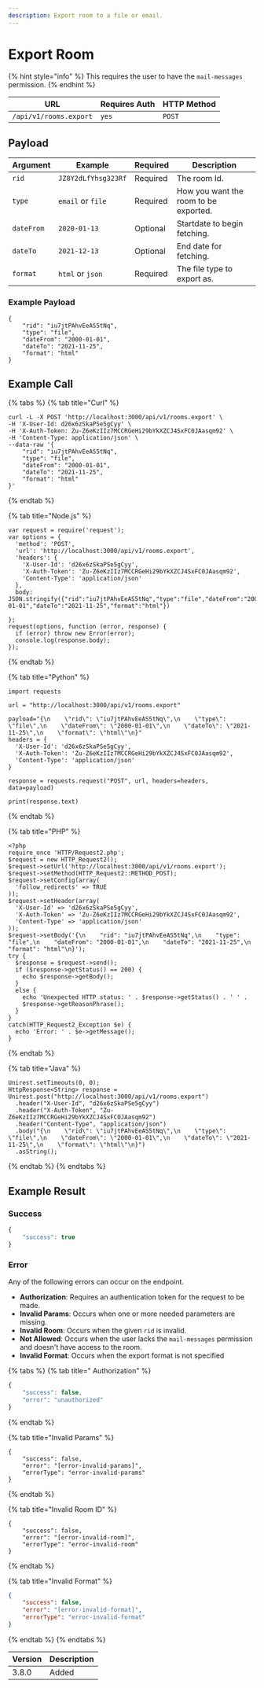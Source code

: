 ```yaml
---
description: Export room to a file or email.
---
```


# Export Room

{% hint style="info" %}
This requires the user to have the `mail-messages` permission.
{% endhint %}

| URL                    | Requires Auth | HTTP Method |
| ---------------------- | ------------- | ----------- |
| `/api/v1/rooms.export` | `yes`         | `POST`      |

## Payload

| Argument   | Example              | Required | Description                           |
| ---------- | -------------------- | -------- | ------------------------------------- |
| `rid`      | `JZ8Y2dLfYhsg323Rf`  | Required | The room Id.                          |
| `type`     | `email` or `file`    | Required | How you want the room to be exported. |
| `dateFrom` | `2020-01-13`         | Optional | Startdate to begin fetching.          |
| `dateTo`   | `2021-12-13`         | Optional | End date for fetching.                |
| `format`   | `html` or `json`     | Required | The file type to export as.           |

### Example Payload

```
{
    "rid": "iu7jtPAhvEeAS5tNq",
    "type": "file",
    "dateFrom": "2000-01-01",
    "dateTo": "2021-11-25",
    "format": "html"
}
```

## Example Call

{% tabs %}
{% tab title="Curl" %}
```
curl -L -X POST 'http://localhost:3000/api/v1/rooms.export' \
-H 'X-User-Id: d26x6zSkaPSe5gCyy' \
-H 'X-Auth-Token: Zu-Z6eKzIIz7MCCRGeHi29bYkXZCJ4SxFC0JAasqm92' \
-H 'Content-Type: application/json' \
--data-raw '{
    "rid": "iu7jtPAhvEeAS5tNq",
    "type": "file",
    "dateFrom": "2000-01-01",
    "dateTo": "2021-11-25",
    "format": "html"
}'
```
{% endtab %}

{% tab title="Node.js" %}
```
var request = require('request');
var options = {
  'method': 'POST',
  'url': 'http://localhost:3000/api/v1/rooms.export',
  'headers': {
    'X-User-Id': 'd26x6zSkaPSe5gCyy',
    'X-Auth-Token': 'Zu-Z6eKzIIz7MCCRGeHi29bYkXZCJ4SxFC0JAasqm92',
    'Content-Type': 'application/json'
  },
  body: JSON.stringify({"rid":"iu7jtPAhvEeAS5tNq","type":"file","dateFrom":"2000-01-01","dateTo":"2021-11-25","format":"html"})

};
request(options, function (error, response) {
  if (error) throw new Error(error);
  console.log(response.body);
});
```
{% endtab %}

{% tab title="Python" %}
```
import requests

url = "http://localhost:3000/api/v1/rooms.export"

payload="{\n    \"rid\": \"iu7jtPAhvEeAS5tNq\",\n    \"type\": \"file\",\n    \"dateFrom\": \"2000-01-01\",\n    \"dateTo\": \"2021-11-25\",\n    \"format\": \"html\"\n}"
headers = {
  'X-User-Id': 'd26x6zSkaPSe5gCyy',
  'X-Auth-Token': 'Zu-Z6eKzIIz7MCCRGeHi29bYkXZCJ4SxFC0JAasqm92',
  'Content-Type': 'application/json'
}

response = requests.request("POST", url, headers=headers, data=payload)

print(response.text)
```
{% endtab %}

{% tab title="PHP" %}
```
<?php
require_once 'HTTP/Request2.php';
$request = new HTTP_Request2();
$request->setUrl('http://localhost:3000/api/v1/rooms.export');
$request->setMethod(HTTP_Request2::METHOD_POST);
$request->setConfig(array(
  'follow_redirects' => TRUE
));
$request->setHeader(array(
  'X-User-Id' => 'd26x6zSkaPSe5gCyy',
  'X-Auth-Token' => 'Zu-Z6eKzIIz7MCCRGeHi29bYkXZCJ4SxFC0JAasqm92',
  'Content-Type' => 'application/json'
));
$request->setBody('{\n    "rid": "iu7jtPAhvEeAS5tNq",\n    "type": "file",\n    "dateFrom": "2000-01-01",\n    "dateTo": "2021-11-25",\n    "format": "html"\n}');
try {
  $response = $request->send();
  if ($response->getStatus() == 200) {
    echo $response->getBody();
  }
  else {
    echo 'Unexpected HTTP status: ' . $response->getStatus() . ' ' .
    $response->getReasonPhrase();
  }
}
catch(HTTP_Request2_Exception $e) {
  echo 'Error: ' . $e->getMessage();
}
```
{% endtab %}

{% tab title="Java" %}
```
Unirest.setTimeouts(0, 0);
HttpResponse<String> response = Unirest.post("http://localhost:3000/api/v1/rooms.export")
  .header("X-User-Id", "d26x6zSkaPSe5gCyy")
  .header("X-Auth-Token", "Zu-Z6eKzIIz7MCCRGeHi29bYkXZCJ4SxFC0JAasqm92")
  .header("Content-Type", "application/json")
  .body("{\n    \"rid\": \"iu7jtPAhvEeAS5tNq\",\n    \"type\": \"file\",\n    \"dateFrom\": \"2000-01-01\",\n    \"dateTo\": \"2021-11-25\",\n    \"format\": \"html\"\n}")
  .asString();
```
{% endtab %}
{% endtabs %}

## Example Result

### Success

```javascript
{
    "success": true
}
```

### Error

Any of the following errors can occur on the endpoint.

* **Authorization**: Requires an authentication token for the request to be made.
* **Invalid Params**: Occurs when one or more needed parameters are missing.
* **Invalid Room**: Occurs when the given `rid` is invalid.
* **Not Allowed**: Occurs when the user lacks the `mail-messages` permission and doesn't have access to the room.
* **Invalid Format**: Occurs when the export format is not specified

{% tabs %}
{% tab title=" Authorization" %}
```javascript
{
    "success": false,
    "error": "unauthorized"
}
```
{% endtab %}

{% tab title="Invalid Params" %}
```
{
    "success": false,
    "error": "[error-invalid-params]",
    "errorType": "error-invalid-params"
}
```
{% endtab %}

{% tab title="Invalid Room ID" %}
```
{
    "success": false,
    "error": "[error-invalid-room]",
    "errorType": "error-invalid-room"
}
```
{% endtab %}

{% tab title="Invalid Format" %}
```json
{
    "success": false,
    "error": "[error-invalid-format]",
    "errorType": "error-invalid-format"
}
```
{% endtab %}
{% endtabs %}

| Version | Description |
| ------- | ----------- |
| 3.8.0   | Added       |

